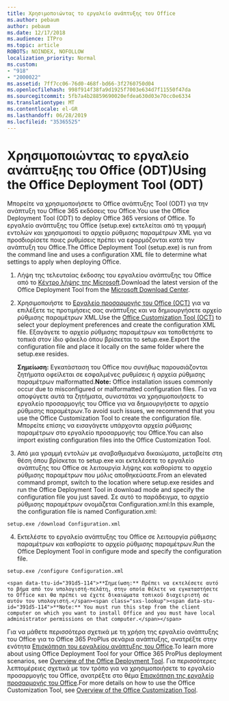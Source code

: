 ```yaml
---
title: Χρησιμοποιώντας το εργαλείο ανάπτυξης του Office
ms.author: pebaum
author: pebaum
ms.date: 12/17/2018
ms.audience: ITPro
ms.topic: article
ROBOTS: NOINDEX, NOFOLLOW
localization_priority: Normal
ms.custom:
- "918"
- "2000022"
ms.assetid: 7ff7cc06-76d0-468f-bd66-3f2760750d04
ms.openlocfilehash: 998f914f38fa9d1925f7003e634d7f11550f47da
ms.sourcegitcommit: 5fb7a4b28859690020efdea630d03e70cc0e6334
ms.translationtype: MT
ms.contentlocale: el-GR
ms.lasthandoff: 06/28/2019
ms.locfileid: "35365525"
---
```

# <a name="using-the-office-deployment-tool-odt"></a><span data-ttu-id="391d5-102">Χρησιμοποιώντας το εργαλείο ανάπτυξης του Office (ODT)</span><span class="sxs-lookup"><span data-stu-id="391d5-102">Using the Office Deployment Tool (ODT)</span></span>

<span data-ttu-id="391d5-103">Μπορείτε να χρησιμοποιήσετε το Office ανάπτυξης Tool (ODT) για την ανάπτυξη του Office 365 εκδόσεις του Office.</span><span class="sxs-lookup"><span data-stu-id="391d5-103">You use the Office Deployment Tool (ODT) to deploy Office 365 versions of Office.</span></span> <span data-ttu-id="391d5-104">Το εργαλείο ανάπτυξης του Office (setup.exe) εκτελείται από τη γραμμή εντολών και χρησιμοποιεί το αρχείο ρύθμισης παραμέτρων XML για να προσδιορίσετε ποιες ρυθμίσεις πρέπει να εφαρμόζονται κατά την ανάπτυξη του Office.</span><span class="sxs-lookup"><span data-stu-id="391d5-104">The Office Deployment Tool (setup.exe) is run from the command line and uses a configuration XML file to determine what settings to apply when deploying Office.</span></span>
  
1. <span data-ttu-id="391d5-105">Λήψη της τελευταίας έκδοσης του εργαλείου ανάπτυξης του Office από το [Κέντρο λήψης της Microsoft](http://go.microsoft.com/fwlink/p/?LinkID=626065).</span><span class="sxs-lookup"><span data-stu-id="391d5-105">Download the latest version of the Office Deployment Tool from the [Microsoft Download Center](http://go.microsoft.com/fwlink/p/?LinkID=626065).</span></span>

2. <span data-ttu-id="391d5-106">Χρησιμοποιήστε το [Εργαλείο προσαρμογής του Office (OCT)](https://config.office.com) για να επιλέξετε τις προτιμήσεις σας ανάπτυξης και να δημιουργήσετε αρχείο ρύθμισης παραμέτρων XML.</span><span class="sxs-lookup"><span data-stu-id="391d5-106">Use the [Office Customization Tool (OCT)](https://config.office.com) to select your deployment preferences and create the configuration XML file.</span></span> <span data-ttu-id="391d5-107">Εξαγάγετε το αρχείο ρύθμισης παραμέτρων και τοποθετήστε το τοπικά στον ίδιο φάκελο όπου βρίσκεται το setup.exe.</span><span class="sxs-lookup"><span data-stu-id="391d5-107">Export the configuration file and place it locally on the same folder where the setup.exe resides.</span></span>

    <span data-ttu-id="391d5-108">**Σημείωση:** Εγκατάσταση του Office που συνήθως παρουσιάζονται ζητήματα οφείλεται σε εσφαλμένες ρυθμίσεις ή αρχεία ρύθμισης παραμέτρων malformatted.</span><span class="sxs-lookup"><span data-stu-id="391d5-108">**Note:** Office installation issues commonly occur due to misconfigured or malformatted configuration files.</span></span> <span data-ttu-id="391d5-109">Για να αποφύγετε αυτά τα ζητήματα, συνιστάται να χρησιμοποιήσετε το εργαλείο προσαρμογής του Office για να δημιουργήσετε το αρχείο ρύθμισης παραμέτρων.</span><span class="sxs-lookup"><span data-stu-id="391d5-109">To avoid such issues, we recommend that you use the Office Customization Tool to create the configuration file.</span></span> <span data-ttu-id="391d5-110">Μπορείτε επίσης να εισαγάγετε υπάρχοντα αρχεία ρύθμισης παραμέτρων στο εργαλείο προσαρμογής του Office.</span><span class="sxs-lookup"><span data-stu-id="391d5-110">You can also import existing configuration files into the Office Customization Tool.</span></span>

3. <span data-ttu-id="391d5-111">Από μια γραμμή εντολών με αναβαθμισμένα δικαιώματα, μεταβείτε στη θέση όπου βρίσκεται το setup.exe και εκτελέσετε το εργαλείο ανάπτυξης του Office σε λειτουργία λήψης και καθορίστε το αρχείο ρύθμισης παραμέτρων που μόλις αποθηκεύσατε.</span><span class="sxs-lookup"><span data-stu-id="391d5-111">From an elevated command prompt, switch to the location where setup.exe resides and run the Office Deployment Tool in download mode and specify the configuration file you just saved.</span></span> <span data-ttu-id="391d5-112">Σε αυτό το παράδειγμα, το αρχείο ρύθμισης παραμέτρων ονομάζεται Configuration.xml:</span><span class="sxs-lookup"><span data-stu-id="391d5-112">In this example, the configuration file is named Configuration.xml:</span></span>
    
  ```
  setup.exe /download Configuration.xml  
  ```

4. <span data-ttu-id="391d5-113">Εκτελέστε το εργαλείο ανάπτυξης του Office σε λειτουργία ρύθμισης παραμέτρων και καθορίστε το αρχείο ρύθμισης παραμέτρων.</span><span class="sxs-lookup"><span data-stu-id="391d5-113">Run the Office Deployment Tool in configure mode and specify the configuration file.</span></span>
    
  ```
  setup.exe /configure Configuration.xml
  ```

    <span data-ttu-id="391d5-114">**Σημείωση:** Πρέπει να εκτελέσετε αυτό το βήμα από τον υπολογιστή-πελάτη, στην οποία θέλετε να εγκαταστήσετε το Office και θα πρέπει να έχετε δικαιώματα τοπικού διαχειριστή σε αυτόν τον υπολογιστή.</span><span class="sxs-lookup"><span data-stu-id="391d5-114">**Note:** You must run this step from the client computer on which you want to install Office and you must have local administrator permissions on that computer.</span></span>

<span data-ttu-id="391d5-115">Για να μάθετε περισσότερα σχετικά με τη χρήση της εργαλείο ανάπτυξης του Office για το Office 365 ProPlus σενάρια ανάπτυξης, ανατρέξτε στην ενότητα [Επισκόπηση του εργαλείου ανάπτυξης του Office](https://docs.microsoft.com/deployoffice/overview-of-the-office-2016-deployment-tool).</span><span class="sxs-lookup"><span data-stu-id="391d5-115">To learn more about using Office Deployment Tool for your Office 365 ProPlus deployment scenarios, see [Overview of the Office Deployment Tool](https://docs.microsoft.com/deployoffice/overview-of-the-office-2016-deployment-tool).</span></span> <span data-ttu-id="391d5-116">Για περισσότερες λεπτομέρειες σχετικά με τον τρόπο για να χρησιμοποιήσετε το εργαλείο προσαρμογής του Office, ανατρέξτε στο θέμα [Επισκόπηση της εργαλείο προσαρμογής του Office](https://docs.microsoft.com/DeployOffice/overview-of-the-office-customization-tool-for-click-to-run).</span><span class="sxs-lookup"><span data-stu-id="391d5-116">For more details on how to use the Office Customization Tool, see [Overview of the Office Customization Tool](https://docs.microsoft.com/DeployOffice/overview-of-the-office-customization-tool-for-click-to-run).</span></span>
